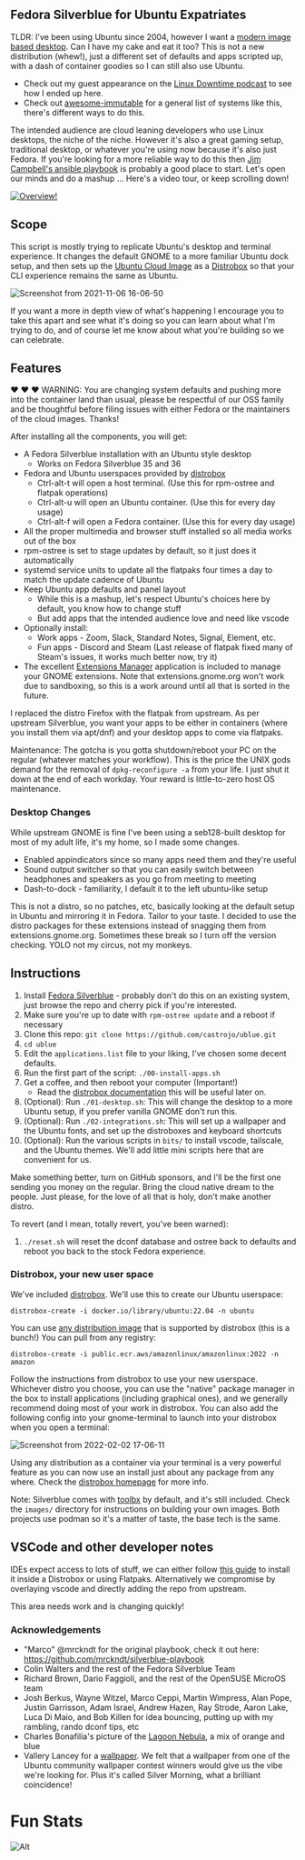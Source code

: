 ## Fedora Silverblue for Ubuntu Expatriates

TLDR: I've been using Ubuntu since 2004, however I want a [modern image based desktop](https://blog.verbum.org/2020/08/22/immutable-%E2%86%92-reprovisionable-anti-hysteresis/).
Can I have my cake and eat it too?
This is not a new distribution (whew!), just a different set of defaults and apps scripted up, with a dash of container goodies so I can still also use Ubuntu. 

- Check out my guest appearance on the [Linux Downtime podcast](https://www.youtube.com/embed/CiyjZwd4Jrs) to see how I ended up here.
- Check out [awesome-immutable](https://castrojo.github.io/awesome-immutable/) for a general list of systems like this, there's different ways to do this.

The intended audience are cloud leaning developers who use Linux desktops, the niche of the niche.
However it's also a great gaming setup, traditional desktop, or whatever you're using now because it's also just Fedora.
If you're looking for a more reliable way to do this then [Jim Campbell's ansible playbook](https://github.com/j1mc/ansible-silverblue) is probably a good place to start.
Let's open our minds and do a mashup ... Here's a video tour, or keep scrolling down!

[![Overview!](https://img.youtube.com/vi/PM5exNztbXE/maxresdefault.jpg)](https://youtu.be/PM5exNztbXE)

## Scope

This script is mostly trying to replicate Ubuntu's desktop and terminal experience. It changes the default GNOME to a more familiar Ubuntu dock setup, and then sets up the [Ubuntu Cloud Image](https://cloud-images.ubuntu.com/) as a [Distrobox](https://distrobox.privatedns.org/) so that your CLI experience remains the same as Ubuntu.

![Screenshot from 2021-11-06 16-06-50](https://user-images.githubusercontent.com/1264109/140622498-81d00c9a-fa59-4ea0-9393-7d33511d59a3.png)

If you want a more in depth view of what's happening I encourage you to take this apart and see what it's doing so you can learn about what I'm trying to do, and of course let me know about what you're building so we can celebrate. 

## Features

:heart: :heart: :heart: WARNING: You are changing system defaults and pushing more into the container land than usual, please be respectful of our OSS family and be thoughtful before filing issues with either Fedora or the maintainers of the cloud images. Thanks! 

After installing all the components, you will get:

- A Fedora Silverblue installation with an Ubuntu style desktop
  - Works on Fedora Silverblue 35 and 36
- Fedora and Ubuntu userspaces provided by [distrobox](https://github.com/89luca89/distrobox)
  - Ctrl-alt-t will open a host terminal. (Use this for rpm-ostree and flatpak operations)
  - Ctrl-alt-u will open an Ubuntu container. (Use this for every day usage)
  - Ctrl-alt-f will open a Fedora container. (Use this for every day usage)
- All the proper multimedia and browser stuff installed so all media works out of the box
- rpm-ostree is set to stage updates by default, so it just does it automatically
- systemd service units to update all the flatpaks four times a day to match the update cadence of Ubuntu
- Keep Ubuntu app defaults and panel layout
  - While this is a mashup, let's respect Ubuntu's choices here by default, you know how to change stuff
  - But add apps that the intended audience love and need like vscode
- Optionally install:
  - Work apps -  Zoom, Slack, Standard Notes, Signal, Element, etc.
  - Fun apps - Discord and Steam (Last release of flatpak fixed many of Steam's issues, it works much better now, try it)
- The excellent [Extensions Manager](https://www.omgubuntu.co.uk/2022/01/gnome-extension-manager-app-easy-install) application is included to manage your GNOME extensions. Note that extensions.gnome.org won't work due to sandboxing, so this is a work around until all that is sorted in the future.

I replaced the distro Firefox with the flatpak from upstream.
As per upstream Silverblue, you want your apps to be either in containers (where you install them via apt/dnf) and your desktop apps to come via flatpaks. 

Maintenance: The gotcha is you gotta shutdown/reboot your PC on the regular (whatever matches your workflow).
This is the price the UNIX gods demand for the removal of `dpkg-reconfigure -a` from your life.
I just shut it down at the end of each workday. Your reward is little-to-zero host OS maintenance. 

### Desktop Changes

While upstream GNOME is fine I've been using a seb128-built desktop for most of my adult life, it's my home, so I made some changes. 

- Enabled appindicators since so many apps need them and they're useful
- Sound output switcher so that you can easily switch between headphones and speakers as you go from meeting to meeting
- Dash-to-dock - familiarity, I default it to the left ubuntu-like setup

This is not a distro, so no patches, etc, basically looking at the default setup in Ubuntu and mirroring it in Fedora.
Tailor to your taste.
I decided to use the distro packages for these extensions instead of snagging them from extensions.gnome.org. Sometimes these break so I turn off the version checking.
YOLO not my circus, not my monkeys.

## Instructions

1. Install [Fedora Silverblue](https://docs.fedoraproject.org/en-US/fedora-silverblue/installation/) - probably don't do this on an existing system, just browse the repo and cherry pick if you're interested.
2. Make sure you're up to date with `rpm-ostree update` and a reboot if necessary 
3. Clone this repo: `git clone https://github.com/castrojo/ublue.git`
4. `cd ublue`
5. Edit the `applications.list` file to your liking, I've chosen some decent defaults.
6. Run the first part of the script: `./00-install-apps.sh`
7. Get a coffee, and then reboot your computer (Important!)
   - Read the [distrobox documentation](https://distrobox.privatedns.org/) this will be useful later on. 
8. (Optional): Run `./01-desktop.sh`: This will change the desktop to a more Ubuntu setup, if you prefer vanilla GNOME don't run this.
9. (Optional): Run `./02-integrations.sh`: This will set up a wallpaper and the Ubuntu fonts, and set up the distroboxes and keyboard shortcuts
10. (Optional): Run the various scripts in `bits/` to install vscode, tailscale, and the Ubuntu themes. We'll add little mini scripts here that are convenient for us.    

Make something better, turn on GitHub sponsors, and I'll be the first one sending you money on the regular.
Bring the cloud native dream to the people.
Just please, for the love of all that is holy, don't make another distro. 

To revert (and I mean, totally revert, you've been warned):

1. `./reset.sh` will reset the dconf database and ostree back to defaults and reboot you back to the stock Fedora experience. 

### Distrobox, your new user space

We've included [distrobox](https://github.com/89luca89/distrobox). 
We'll use this to create our Ubuntu userspace:

    distrobox-create -i docker.io/library/ubuntu:22.04 -n ubuntu

You can use [any distribution image](https://github.com/89luca89/distrobox/blob/main/docs/compatibility.md#containers-distros) that is supported by distrobox (this is a bunch!) 
You can pull from any registry:

    distrobox-create -i public.ecr.aws/amazonlinux/amazonlinux:2022 -n amazon

Follow the instructions from distrobox to use your new userspace. Whichever distro you choose, you can use the "native" package manager in the box to install applications (including graphical ones), and we generally recommend doing most of your work in distrobox. You can also add the following config into your gnome-terminal to launch into your distrobox when you open a terminal: 

![Screenshot from 2022-02-02 17-06-11](https://user-images.githubusercontent.com/1264109/152247472-07d90f41-9601-4158-a10d-7bf046f55782.png)

Using any distribution as a container via your terminal is a very powerful feature as you can now use an install just about any package from any where. Check the [distrobox homepage](https://distrobox.privatedns.org/) for more info.

Note: Silverblue comes with [toolbx](https://github.com/containers/toolbox) by default, and it's still included. Check the `images/` directory for instructions on building your own images. Both projects use podman so it's a matter of taste, the base tech is the same. 

## VSCode and other developer notes
IDEs expect access to lots of stuff, we can either follow [this guide](https://github.com/89luca89/distrobox/blob/main/docs/posts/integrate_vscode_distrobox.md) to install it inside a Distrobox or using Flatpaks.
Alternatively we compromise by overlaying vscode and directly adding the repo from upstream.

This area needs work and is changing quickly!

### Acknowledgements

- "Marco" @mrckndt for the original playbook, check it out here: https://github.com/mrckndt/silverblue-playbook
- Colin Walters and the rest of the Fedora Silverblue Team
- Richard Brown, Dario Faggioli, and the rest of the OpenSUSE MicroOS team
- Josh Berkus, Wayne Witzel, Marco Ceppi, Martin Wimpress, Alan Pope, Justin Garrisson, Adam Israel, Andrew Hazen, Ray Strode, Aaron Lake, Luca Di Maio, and Bob Killen for idea bouncing, putting up with my rambling, rando dconf tips, etc
- Charles Bonafilia's picture of the [Lagoon Nebula](https://www.astrobin.com/02osf3/), a mix of orange and blue
- Vallery Lancey for a
  [wallpaper](https://www.flickr.com/photos/timewitch/51521513914/). We felt that
  a wallpaper from one of the Ubuntu community wallpaper contest winners would
  give us the vibe we're looking for. Plus it's called Silver Morning, what a
  brilliant coincidence! 
  
# Fun Stats
  
  ![Alt](https://repobeats.axiom.co/api/embed/a8b746311ae37bead7de66fb5e735b146cefb0e8.svg "Repobeats analytics image")
